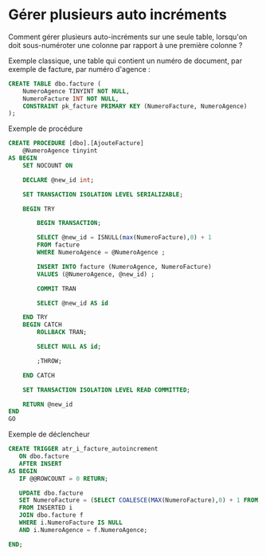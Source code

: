 # Gérer plusieurs auto incréments

Comment gérer plusieurs auto-incréments sur une seule table, lorsqu'on doit sous-numéroter une colonne par rapport à une première colonne ?

Exemple classique, une table qui contient un numéro de document, par exemple de facture, par numéro d'agence :

```sql
CREATE TABLE dbo.facture (
    NumeroAgence TINYINT NOT NULL,
    NumeroFacture INT NOT NULL,
    CONSTRAINT pk_facture PRIMARY KEY (NumeroFacture, NumeroAgence)
);
```

Exemple de procédure

```sql
CREATE PROCEDURE [dbo].[AjouteFacture]
    @NumeroAgence tinyint
AS BEGIN
    SET NOCOUNT ON

    DECLARE @new_id int;

    SET TRANSACTION ISOLATION LEVEL SERIALIZABLE;

    BEGIN TRY

        BEGIN TRANSACTION;

        SELECT @new_id = ISNULL(max(NumeroFacture),0) + 1 
        FROM facture
        WHERE NumeroAgence = @NumeroAgence ;

        INSERT INTO facture (NumeroAgence, NumeroFacture)
        VALUES (@NumeroAgence, @new_id) ;

        COMMIT TRAN

        SELECT @new_id AS id

    END TRY
    BEGIN CATCH
        ROLLBACK TRAN;

        SELECT NULL AS id;

        ;THROW;

    END CATCH

    SET TRANSACTION ISOLATION LEVEL READ COMMITTED;

    RETURN @new_id
END
GO
```


Exemple de déclencheur

```sql
CREATE TRIGGER atr_i_facture_autoincrement
   ON dbo.facture
   AFTER INSERT
AS BEGIN
   IF @@ROWCOUNT = 0 RETURN;

   UPDATE dbo.facture
   SET NumeroFacture = (SELECT COALESCE(MAX(NumeroFacture),0) + 1 FROM facture)
   FROM INSERTED i
   JOIN dbo.facture f
   WHERE i.NumeroFacture IS NULL
   AND i.NumeroAgence = f.NumeroAgence;

END;
```
